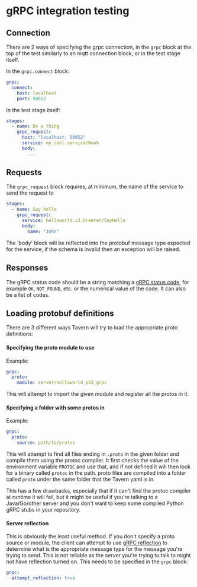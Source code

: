 # gRPC integration testing

## Connection

There are 2 ways of specifying the grpc connection, in the `grpc` block at the top of the test similarly to an mqtt
connection block, or in the test stage itself.

In the `grpc.connect` block:

```yaml
grpc:
  connect:
    host: localhost
    port: 50052
```

In the test stage itself:

```yaml
stages:
  - name: Do a thing
    grpc_request:
      host: "localhost: 50052"
      service: my.cool.service/Waoh
      body:
        ...
```

## Requests

The `grpc_request` block requires, at minimum, the name of the service to send the request to

```yaml
stages:
  - name: Say hello
    grpc_request:
      service: helloworld.v3.Greeter/SayHello
      body:
        name: "John"
```

The 'body' block will be reflected into the protobuf message type expected for the service, if the schema is invalid
then an exception will be raised.

## Responses

The gRPC status code should be a string matching
a [gRPC status code](https://grpc.github.io/grpc/core/md_doc_statuscodes.html), for
example `OK`, `NOT_FOUND`, etc. or the numerical value of the code. It can also be a list of codes.

## Loading protobuf definitions

There are 3 different ways Tavern will try to load the appropriate proto definitions:

#### Specifying the proto module to use

Example:

```yaml
grpc:
  proto:
    module: server/helloworld_pb2_grpc
```

This will attempt to import the given module and register all the protos in it.

#### Specifying a folder with some protos in

Example:

```yaml
grpc:
  proto:
    source: path/to/protos
```

This will attempt to find all files ending in `.proto` in the given folder and compile them using
the protoc compiler. It first checks the value of the environment variable `PROTOC` and use that,
and if not defined it will then look for a binary called `protoc` in the path. proto files are
compiled into a folder called `proto` under the same folder that the Tavern yaml is in.

This has a few drawbacks, especially that if it can't find the protoc compiler at runtime it will
fail, but it might be useful if you're talking to a Java/Go/other server and you don't want to keep
some compiled Python gRPC stubs in your repository.

#### Server reflection

This is obviously the least useful method. If you don't specify a proto source or module, the client
can attempt to
use [gRPC reflection](https://github.com/grpc/grpc/blob/master/doc/server-reflection.md) to
determine what is the appropriate message type for the message you're trying to send. This is not
reliable as the server you're trying to talk to might not have reflection turned on. This needs to be specified in
the `grpc` block:

```yaml
grpc:
  attempt_reflection: true
```

